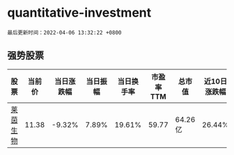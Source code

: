 # quantitative-investment

`最后更新时间：2022-04-06 13:32:22 +0800`

## 强势股票

|股票|当前价|当日涨跌幅|当日振幅|当日换手率|市盈率TTM|总市值|近10日涨跌幅|
|----|----|----|----|----|----|----|----|
|[莱茵生物](https://xueqiu.com/S/SZ002166)|11.38|-9.32%|7.89%|19.61%|59.77|64.26亿|26.44%|
